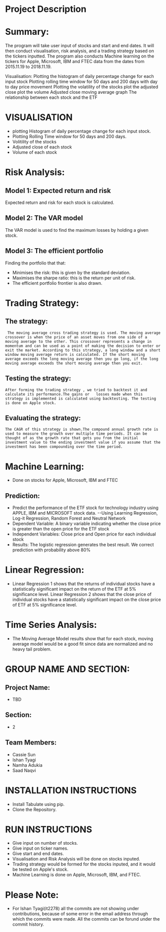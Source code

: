 

# Project Description

# Summary:
The program will take user input of stocks and start and end dates. It will then conduct visualisation, risk analysis, and a trading strategy based on the tickers inputted. The program also conducts Machine learning on the tickers for Apple, Microsoft, IBM and FTEC data from the dates from 2015.11.19 to 2018.11.19. 

Visualisation: Plotting the histogram of daily percentage change for each input stock Plotting rolling time window for 50 days and 200 days with day to day price movement Plotting the volatility of the stocks plot the adjusted close plot the volume Adjusted close moving average graph The relationship between each stock and the ETF

# VISUALISATION
- plotting Histogram of daily percentage change for each input stock.
- Plotting Rolling Time window for 50 days and 200 days.
- Volitility of the stocks
- Adjusted close of each stock
- Volume of each stock

# Risk Analysis: 

## Model 1: Expected return and risk
Expected return and risk for each stock is calculated. 

## Model 2: The VAR model
The VAR model is used to find the maximum losses by holding a given stock. 

## Model 3: The efficient portfolio
Finding the portfolio that that: 
- Minimises the risk: this is given by the standard deviation.
- Maximises the sharpe ratio: this is the return per unit of risk.
- The efficient portfolio frontier is also drawn.

# Trading Strategy: 
## The strategy: 
     The moving average cross trading strategy is used. The moving average crossover is when the price of an asset moves from one side of a moving average to the other. This crossover represents a change in momentum and can be used as a point of making the decision to enter or exit the market. According to this strategy, a long window and a short window moving average return is calculated. If the short moving average exceeds the long moving average then you go long, if the long moving average exceeds the short moving average then you exit.
     
## Testing the strategy:
    After forming the trading strategy , we tried to backtest it and calculate its performance.The gains or   losses made when this strategy is implemented is calculated using backtesting. The testing is done on Apple stock.
    
## Evaluating the strategy:
    The CAGR of this strategy is shown.The compound annual growth rate is used to measure the growth over multiple time periods. It can be thought of as the growth rate that gets you from the initial investment value to the ending investment value if you assume that the investment has been compounding over the time period.

# Machine Learning: 
- Done on stocks for Apple, Microsoft, IBM and FTEC

## Prediction: 
- Predict the performance of the ETF stock for technology industry using APPLE, IBM and MICROSOFT stock data. --Using Learning Regression, Log-it Regression, Random Forest and Neutral Network
- Dependent Variable: A binary variable indicating whether the close price is greater than the open price for the ETF stock 
- Independent Variables: Close price and Open price for each individual stock 
- Results: The logistic regression generates the best result. We correct prediction with probability above 80%

# Linear Regression: 
- Linear Regression 1 shows that the returns of individual stocks have a statistically significant impact on the return of the ETF at 5% significance level. Linear Regression 2 shows that the close price of individual stocks have a statistically significant impact on the close price of ETF at 5% significance level.

# Time Series Analysis:
- The Moving Average Model results show that for each stock, moving average model would be a good fit since data are normalized and no heavy tail problem. 


# GROUP NAME AND SECTION: 
## Project Name: 
- TBD 
## Section: 
- 2
## Team Members:
- Cassie Sun
- Ishan Tyagi
- Namha Adukia
- Saad Naqvi

# INSTALLATION INSTRUCTIONS
- Install Tabulate using pip.
- Clone the Repository.

# RUN INSTRUCTIONS
- Give input on number of stocks.
- Give input on ticker names.
- Give start and end dates.
- Visualisation and Risk Analysis will be done on stocks inputed.
- Trading strategy would be formed for the stocks inputed, and it would be tested on Apple's stock.
- Machine Learning is done on Apple, Microsoft, IBM, and FTEC.

# Please Note:
- For Ishan Tyagi(it2278) all the commits are not showing under contributions, because of some error in the email address through which the commits were made. All the commits can be forund under the commit history.

